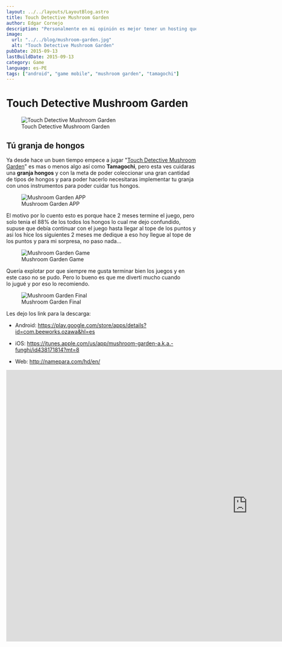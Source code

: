 ```yaml
---
layout: ../../layouts/LayoutBlog.astro
title: Touch Detective Mushroom Garden
author: Edgar Cornejo
description: "Personalmente en mi opinión es mejor tener un hosting que se encuentre cerca de ti, cualquier cambio, tramite será mucho más fácil. No profundizaremos mucho ya que es un tema extenso, pero seguro que te podrá ayudar a hacer una buena elección."
image:
  url: "../../blog/mushroom-garden.jpg"
  alt: "Touch Detective Mushroom Garden"
pubDate: 2015-09-13
lastBuildDate: 2015-09-13
category: Game
language: es-PE
tags: ["android", "game mobile", "mushroom garden", "tamagochi"]
---
```


# Touch Detective Mushroom Garden

<figure>
  <img src="../../blog/mushroom-garden.jpg" alt="Touch Detective Mushroom Garden"/>
  <figcaption>Touch Detective Mushroom Garden</figcaption>
</figure>

## Tú granja de hongos

Ya desde hace un buen tiempo empece a jugar "[Touch Detective Mushroom Garden](http://beeworksgames.com/~touchdetective/gardeningkit/index.html)" es mas o menos algo así como **Tamagochi**, pero esta ves cuidaras una **granja hongos** y con la meta de poder coleccionar una gran cantidad de tipos de hongos y para poder hacerlo necesitaras implementar tu granja con unos instrumentos para poder cuidar tus hongos.

<figure>
  <img src="../../blog/mushroom-garden-app.jpg" alt="Mushroom Garden APP"/>
  <figcaption>Mushroom Garden APP</figcaption>
</figure>

El motivo por lo cuento esto es porque hace 2 meses termine el juego, pero solo tenia el 88% de los todos los hongos lo cual me dejo confundido, supuse que debía continuar con el juego hasta llegar al tope de los puntos y asi los hice los siguientes 2 meses me dedique a eso hoy llegue al tope de los puntos y para mi sorpresa, no paso nada...

<figure>
  <img src="../../blog/mushroom-garden-game.jpg" alt="Mushroom Garden Game"/>
  <figcaption>Mushroom Garden Game</figcaption>
</figure>

Quería explotar por que siempre me gusta terminar bien los juegos y en este caso no se pudo. Pero lo bueno es que me divertí mucho cuando lo jugué y por eso lo recomiendo.

<figure>
  <img src="../../blog/mushroom-garden-final.jpg" alt="Mushroom Garden Final"/>
  <figcaption>Mushroom Garden Final</figcaption>
</figure>

Les dejo los link para la descarga:

- Android: <https://play.google.com/store/apps/details?id=com.beeworks.ozawa&hl=es>

- iOS: <https://itunes.apple.com/us/app/mushroom-garden-a.k.a.-funghi/id438171814?mt=8>

- Web: <http://namepara.com/hd/en/>

<div class="wrapper-iframe">
    <iframe width="1280" height="720" src="https://www.youtube.com/embed/o0N3BTqB_lo" title="なめこのPV" frameborder="0" allow="accelerometer; autoplay; clipboard-write; encrypted-media; gyroscope; picture-in-picture; web-share" allowfullscreen></iframe>
</div>
